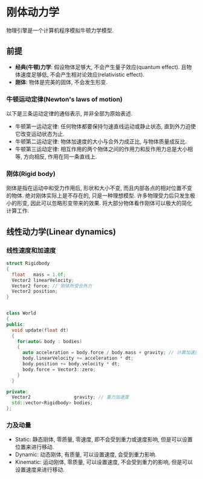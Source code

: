 # 刚体动力学

物理引擎是一个计算机程序模拟牛顿力学模型.  

## 前提

- **经典(牛顿)力学**: 假设物体足够大, 不会产生量子效应(quantum effect). 且物体速度足够低, 不会产生相对论效应(relativistic effect).
- **刚体**: 物体是完美的固体, 不会发生形变.

### 牛顿运动定律(Newton's laws of motion)

以下是三条运动定律的通俗表示, 并非全部为原始表述.

- 牛顿第一运动定律: 任何物体都要保持匀速直线运动或静止状态, 直到外力迫使它改变运动状态为止.
- 牛顿第二运动定律: 物体加速度的大小与合外力成正比, 与物体质量成反比.
- 牛顿第三运动定律: 相互作用的两个物体之间的作用力和反作用力总是大小相等, 方向相反, 作用在同一条直线上.

### 刚体(Rigid body)

刚体是指在运动中和受力作用后, 形状和大小不变, 而且内部各点的相对位置不变的物体. 绝对刚体实际上是不存在的, 只是一种理想模型. 许多物理受力后只发生极小的形变, 因此可以忽略形变带来的效果. 将大部分物体看作刚体可以极大的简化计算工作.  

## 线性动力学(Linear dynamics)

### 线性速度和加速度

```cpp
struct Rigidbody
{
  float   mass = 1.0f;
  Vector2 linearVelocity;
  Vector2 force; // 刚体所受合外力
  Vector2 position;
}
```

```cpp

class World
{
public:
  void update(float dt)
  {
    for(auto& body : bodies)
    {
      auto acceleration = body.force / body.mass + gravity; // 计算加速度, 由 F = am 可得 a = F / m.
      body.linearVelocity += acceleration * dt;
      body.position += body.velocity * dt;
      body.force = Vector3::zero;
    }
  }

private:
  Vector2                gravity; // 重力加速度
  std::vector<Rigidbody> bodies;
};
```

### 力及动量

- Static: 静态刚体, 零质量, 零速度, 即不会受到重力或速度影响, 但是可以设置位置来进行移动.
- Dynamic: 动态刚体, 有质量, 可以设置速度, 会受到重力影响.
- Kinematic: 运动刚体, 零质量, 可以设置速度, 不会受到重力的影响, 但是可以设置速度来进行移动.
